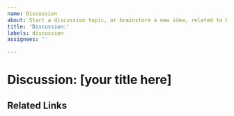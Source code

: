 ```yaml
---
name: Discussion
about: Start a discussion topic, or brainstorm a new idea, related to WinUI
title: 'Discussion:'
labels: discussion
assignees: ''

---
```


<!-- This is a template for discussion issues.
These issues invite members of our community to discuss any topics or ideas related to WinUI.  For example, you might
start a Discussion issue to see if others are interested in a cool new idea you've been thinking about that isn't quite
ready to be filed as a more formal Feature Proposal.

Discussion issues can also just be used to chat about non-feature-related topics, such as how WinUI relates to other
things happening in our industry, or stories you'd like to share about how WinUI meets (or doesn't meet) your needs.
-->

# Discussion: [your title here] 
<!-- Add a title for your Discussion issue. Please be short and descriptive, and write body text in this section. -->

## Related Links
<!-- Please list any related links or referneces to this discussion issue -->
